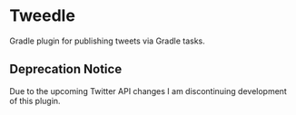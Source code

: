 # Tweedle
Gradle plugin for publishing tweets via Gradle tasks.

## Deprecation Notice
Due to the upcoming Twitter API changes I am discontinuing development of this plugin. 
